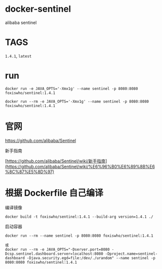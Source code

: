 # docker-sentinel
alibaba sentinel


# TAGS

`1.4.1`, `latest`

# run

```shell
docker run -e JAVA_OPTS='-Xmx1g' --name sentinel -p 8080:8080 foxiswho/sentinel:1.4.1
```


```shell
docker run --rm -e JAVA_OPTS='-Xmx1g' --name sentinel -p 8080:8080 foxiswho/sentinel:1.4.1
```

# 官网

https://github.com/alibaba/Sentinel

新手指南

[https://github.com/alibaba/Sentinel/wiki/新手指南](https://github.com/alibaba/Sentinel/wiki/%E6%96%B0%E6%89%8B%E6%8C%87%E5%8D%97)






# 根据 Dockerfile 自己编译

编译镜像

```shell
docker build -t foxiswho/sentinel:1.4.1 --build-arg version=1.4.1 ./
```

启动容器
````SHELLL
docker run --rm --name sentinel -p 8080:8080 foxiswho/sentinel:1.4.1

或
docker run --rm -e JAVA_OPTS="-Dserver.port=8080 -Dcsp.sentinel.dashboard.server=localhost:8080 -Dproject.name=sentinel-dashboard -Djava.security.egd=file:/dev/./urandom" --name sentinel -p 8080:8080 foxiswho/sentinel:1.4.1
````



